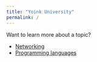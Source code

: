 ```yaml
---
title: "Yoink University"
permalink: /
---
```

Want to learn more about a topic?

* [Networking](/topic/networking)
* [Programming languages](/topic/programming-languages)
